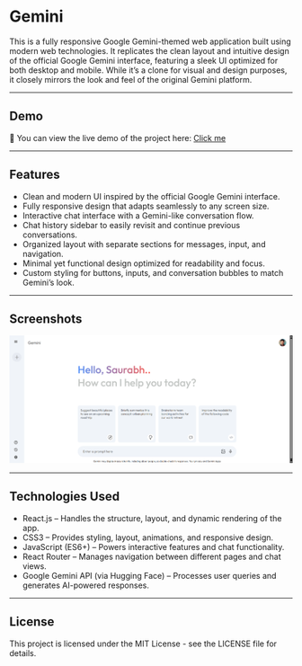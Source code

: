 # Gemini
This is a fully responsive Google Gemini-themed web application built using modern web technologies. It replicates the clean layout and intuitive design of the official Google Gemini interface, featuring a sleek UI optimized for both desktop and mobile. While it’s a clone for visual and design purposes, it closely mirrors the look and feel of the original Gemini platform.

---

## Demo
🚀 You can view the live demo of the project here: [Click me](https://gemini-s32a.onrender.com/)

---

## Features
- Clean and modern UI inspired by the official Google Gemini interface.
- Fully responsive design that adapts seamlessly to any screen size.
- Interactive chat interface with a Gemini-like conversation flow.
- Chat history sidebar to easily revisit and continue previous conversations.
- Organized layout with separate sections for messages, input, and navigation.
- Minimal yet functional design optimized for readability and focus.
- Custom styling for buttons, inputs, and conversation bubbles to match Gemini’s look.

---

## Screenshots
<p align="center">
  <img src="./src/assets/Screenshot.png" alt="Gemini Clone Screenshot" width="800">
</p>

---

## Technologies Used
- React.js – Handles the structure, layout, and dynamic rendering of the app.
- CSS3 – Provides styling, layout, animations, and responsive design.
- JavaScript (ES6+) – Powers interactive features and chat functionality.
- React Router – Manages navigation between different pages and chat views.
- Google Gemini API (via Hugging Face) – Processes user queries and generates AI-powered responses.

---

## License
This project is licensed under the MIT License - see the LICENSE file for details.



